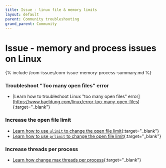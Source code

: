 ```yaml
---
title: Issue - linux file & memory limits
layout: default
parent: Community troubleshooting
grand_parent: Community
---
```


# Issue - memory and process issues on Linux

{% include /com-issues/com-issue-memory-process-summary.md %}

### Troubleshoot "Too many open files" error

* [Learn how to troubleshoot Linux "too many open files" error]
(https://www.baeldung.com/linux/error-too-many-open-files){:target="_blank"}

### Increase the open file limit

* [Learn how to use `ulimit` to change the open file limit](https://linuxconfig.org/limit-user-environment-with-ulimit-linux-command){:target="_blank"}
* [Learn how to use `prlimit` to change the open file limit](https://www.baeldung.com/linux/prlimit){:target="_blank"}

### Increase threads per process

* [Learn how change max threads per process](https://www.baeldung.com/linux/max-threads-per-process){:target="_blank"}
